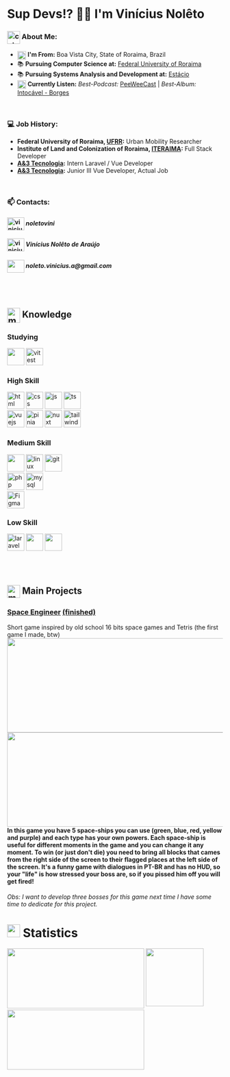 # Sup Devs!? 👋🏽 I'm Vinícius Nolêto

### <img src="https://user-images.githubusercontent.com/85528669/173167127-481cdef6-d413-4d85-8bb2-562a50be9865.gif" alt="cat-programming-gif" width="30px" height="30px" align="center"></img> About Me:
- <img src="https://user-images.githubusercontent.com/85528669/173168763-8bae5634-ef49-4836-8b5c-6f2e1476148c.png" alt="brasil-flag" width="20px" height="20px" align="center"></img> **I'm From:** Boa Vista City, State of Roraima, Brazil
- 📚 **Pursuing Computer Science at:** [Federal University of Roraima](https://ufrr.br/)
- 📚 **Pursuing Systems Analysis and Development at:** [Estácio](https://estacio.br/)
- <img src="https://user-images.githubusercontent.com/85528669/173170780-3cb4f88b-08f3-44a7-b874-16664bcb7ceb.gif" alt="beers" width="20px" height="20px" align="center"></img> **Currently Listen:** *Best-Podcast:* [PeeWeeCast](https://open.spotify.com/show/7eJGd9HVEPmrg7RqSpEhuZ?si=c9d8244fcfa34a3d) | *Best-Album:* [Intocável - Borges](https://open.spotify.com/album/0tPRn8Y8Xmj6xErQPnuExw?si=WIfASI3uTzepNCVduySc_g)

<br/>

### 💻 Job History:
- **Federal University of Roraima, [UFRR](https://ufrr.br/):** Urban Mobility Researcher
- **Institute of Land and Colonization of Roraima, [ITERAIMA](http://www.iteraima.rr.gov.br/):** Full Stack Developer
- **[A&3 Tecnologia](https://ae3tecnologia.com.br/):** Intern Laravel / Vue Developer
- **[A&3 Tecnologia](https://ae3tecnologia.com.br/):** Junior III Vue Developer, Actual Job

<br/>

### 📫 Contacts:
#### [<img align="center" height="30" width="40" src="https://raw.githubusercontent.com/rahuldkjain/github-profile-readme-generator/master/src/images/icons/Social/instagram.svg" alt="viniciusNoleto's Instagram"></img>](https://www.instagram.com/noletovini/) _noletovini_
#### [<img align="center" height="30" width="40" src="https://raw.githubusercontent.com/rahuldkjain/github-profile-readme-generator/master/src/images/icons/Social/linked-in-alt.svg" alt="viniciusNoleto's LinkedIn"></img>](https://www.linkedin.com/in/vin%C3%ADcius-nol%C3%AAto-de-ara%C3%BAjo/) _Vinícius Nolêto de Araújo_
#### <a href="mailto: noleto.vinicius.a@gmail.com"><img align="center" height="30" width="40" src="https://github.com/viniciusNoleto/viniciusNoleto/assets/85528669/85103727-51ba-4c9a-b459-10cb3e0a08e8"></img></a> _noleto.vinicius.a@gmail.com_

<br/><br/>

## <img src="https://user-images.githubusercontent.com/85528669/173171956-42614631-70db-47e2-bc7a-7428bcfe7692.gif" alt="mario-dancing" width="30px" height="35px" align="center"></img> Knowledge

### Studying
<img src="https://api.iconify.design/skill-icons:jest.svg" alt="" height="40"/></img>
<img src="https://api.iconify.design/skill-icons:vitest-dark.svg" alt="vitest" height="40"/></img>

### High Skill
<img src="https://api.iconify.design/skill-icons:html.svg" alt="html" height="40"/></img>
<img src="https://api.iconify.design/skill-icons:css.svg" alt="css" height="40"/></img>
<img src="https://api.iconify.design/skill-icons:javascript.svg" alt="js" height="40"/></img>
<img src="https://api.iconify.design/skill-icons:typescript.svg" alt="ts" height="40"/></img>
<br/>
<img src="https://api.iconify.design/skill-icons:vuejs-light.svg" alt="vuejs" height="40"/></img>
<img src="https://api.iconify.design/skill-icons:pinia-dark.svg" alt="pinia" height="40"/></img>
<img src="https://api.iconify.design/skill-icons:nuxtjs-dark.svg" alt="nuxt" height="40"/></img>
<img src="https://api.iconify.design/skill-icons:tailwindcss-dark.svg" alt="tailwindcss" height="40"/></img>

### Medium Skill
<img src="https://api.iconify.design/skill-icons:docker.svg" alt="" height="40"/></img>
<img src="https://api.iconify.design/skill-icons:linux-dark.svg" alt="linux" height="40"/></img>
<img src="https://api.iconify.design/skill-icons:git.svg" alt="git" height="40"/></img>
<br/>
<img src="https://api.iconify.design/skill-icons:php-dark.svg" alt="php" height="40"/></img>
<img src="https://api.iconify.design/skill-icons:mysql-dark.svg" alt="mysql" height="40"/></img>
<br/>
<img src="https://api.iconify.design/skill-icons:figma-dark.svg" alt="Figma" height="40"/></img>

### Low Skill
<img src="https://api.iconify.design/skill-icons:laravel-dark.svg" alt="laravel" height="40"/></img>
<img src="https://api.iconify.design/skill-icons:graphql-dark.svg" alt="" height="40"/></img>
<img src="https://api.iconify.design/skill-icons:java-dark.svg" alt="" height="40"/></img>

<br/><br/>

## <img src="https://user-images.githubusercontent.com/85528669/173173690-c56aaf9f-72f2-49e6-88f3-cc766cc5665e.png" alt="mario-dancing" width="30px" height="30px" align="center"></img> Main Projects

### [Space Engineer](https://tic80.com/play?cart=1911) [(finished)](https://github.com/viniciusNoleto/Space-Engeneer-Tic-80-JS)
Short game inspired by old school 16 bits space games and Tetris (the first game I made, btw)
<img height="220em" width="600em" src="https://user-images.githubusercontent.com/85528669/173397311-31fbf258-ce58-4cff-9e47-aceacda3c71d.gif"></img>
<img height="220em" width="600em" src="https://user-images.githubusercontent.com/85528669/173397538-9bc127fb-331f-4886-b035-959e9996858f.gif"></img><br/>
**In this game you have 5 space-ships you can use (green, blue, red, yellow and purple) and each type has your own powers. Each space-ship is useful for different moments in the game and you can change it any moment. To win (or just don't die) you need to bring all blocks that cames from the right side of the screen to their flagged places at the left side of the screen. It's a funny game with dialogues in PT-BR and has no HUD, so your "life" is how stressed your boss are, so if you pissed him off you will get fired!**
###### Obs: I want to develop three bosses for this game next time I have some time to dedicate for this project.

# <img src="https://user-images.githubusercontent.com/85528669/173398383-ad73c2a9-ad89-413e-a69b-1371d928af0f.gif" alt="mario-dancing" width="30px" height="30px" align="bottom"></img> Statistics
<img height="140em" width="320em" src="https://github-readme-stats-eight-theta.vercel.app/api?username=viniciusNoleto&icons=true&theme=algolia&include_all_commits=true&count_private=true"></img>
<img height="135em" align="top" src="https://user-images.githubusercontent.com/85528669/173173706-b31908e4-d779-4705-a777-4cf6657a5212.gif"></img>
<img height="140em" width="320em" src="https://github-readme-stats-eight-theta.vercel.app/api/top-langs/?username=viniciusNoleto&layout=compact&langs_count=8&theme=algolia"></img>
